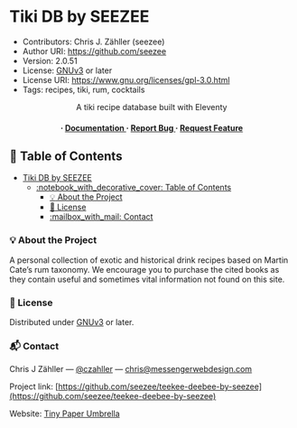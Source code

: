 # Tiki DB by SEEZEE

* Contributors: Chris J. Zähller (seezee)
* Author URI: <https://github.com/seezee>
* Version: 2.0.51
* License: [GNUv3](https://www.gnu.org/licenses/gpl-3.0.en.html) or later
* License URI: <https://www.gnu.org/licenses/gpl-3.0.html>
* Tags: recipes, tiki, rum, cocktails

<div align='center'>

A tiki recipe database built with Eleventy

<h4> <span> · </span> <a href="https://github.com/seezee/teekee-deebee-by-seezee/blob/master/README.md"> Documentation </a> <span> · </span> <a href="https://github.com/seezee/teekee-deebee-by-seezee/issues"> Report Bug </a> <span> · </span> <a href="https://github.com/seezee/teekee-deebee-by-seezee/issues"> Request Feature </a> </h4>

</div>

## :notebook_with_decorative_cover: Table of Contents

- [Tiki DB by SEEZEE](#tiki-db-by-seezee)
  - [:notebook\_with\_decorative\_cover: Table of Contents](#notebook_with_decorative_cover-table-of-contents)
    - [:bulb: About the Project](#bulb-about-the-project)
    - [:pencil: License](#pencil-license)
    - [:mailbox\_with\_mail: Contact](#mailbox_with_mail-contact)

### :bulb: About the Project

A personal collection of exotic and historical drink recipes based on Martin Cate’s rum taxonomy. We encourage you to purchase the cited books as they contain useful and sometimes vital information not found on this site.

### :pencil: License

Distributed under [GNUv3](https://www.gnu.org/licenses/gpl-3.0.en.html) or later.

### :mailbox_with_mail: Contact

Chris J Zähller — [@czahller](https://x.com/czahller/) — <chris@messengerwebdesign.com>

Project link: [https://github.com/seezee/teekee-deebee-by-seezee](https://github.com/seezee/teekee-deebee-by-seezee)

Website: [Tiny Paper Umbrella](https://tinypaperumbrella.com)
